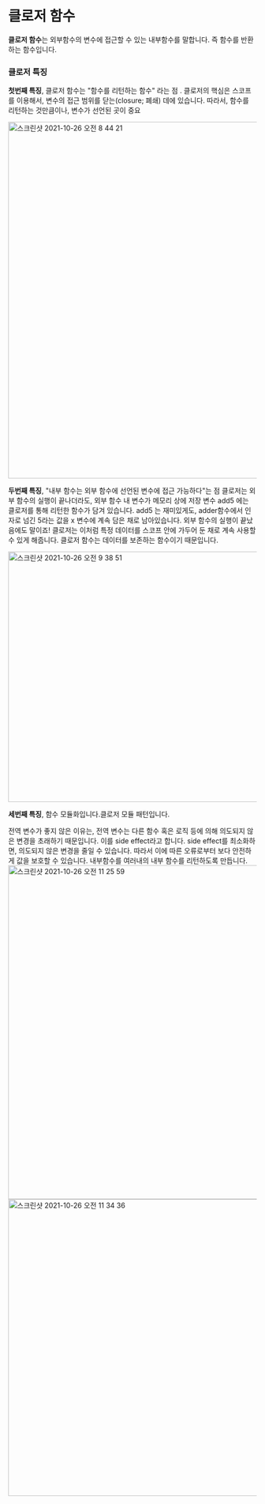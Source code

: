 
# 클로저 함수
**클로저 함수**는 외부함수의 변수에 접근할 수 있는 내부함수를 말합니다.
즉 함수를 반환하는 함수입니다. 

### 클로저 특징

**첫번째 특징**, 클로저 함수는 "함수를 리턴하는 함수" 라는 점
. 클로저의 핵심은 스코프를 이용해서, 변수의 접근 범위를 닫는(closure; 폐쇄) 데에 있습니다. 따라서, 함수를 리턴하는 것만큼이나, 변수가 선언된 곳이 중요 <br/>

<img width="722" alt="스크린샷 2021-10-26 오전 8 44 21" src="https://user-images.githubusercontent.com/80687195/139087987-7b506df7-b7f1-40a2-9ee4-3aeaf1e0110f.png">


**두번째 특징**, "내부 함수는 외부 함수에 선언된 변수에 접근 가능하다"는 점
클로저는 외부 함수의 실행이 끝나더라도, 외부 함수 내 변수가 메모리 상에 저장
변수 add5 에는 클로저를 통해 리턴한 함수가 담겨 있습니다. add5 는 재미있게도, adder함수에서 인자로 넘긴 5라는 값을 x 변수에 계속 담은 채로 남아있습니다. 외부 함수의 실행이 끝났음에도 말이죠! 
클로저는 이처럼 특정 데이터를 스코프 안에 가두어 둔 채로 계속 사용할 수 있게 해줍니다.
클로저 함수는 데이터를 보존하는 함수이기 때문입니다. <br/>

<img width="507" alt="스크린샷 2021-10-26 오전 9 38 51" src="https://user-images.githubusercontent.com/80687195/139088085-835204e5-91d0-47f9-8f98-28443bad232d.png">


**세번째 특징**, 함수 모듈화입니다.클로저 모듈 패턴입니다. 

전역 변수가 좋지 않은 이유는, 전역 변수는 다른 함수 혹은 로직 등에 의해 의도되지 않은 변경을 초래하기 때문입니다. 이를 side effect라고 합니다. side effect를 최소화하면, 의도되지 않은 변경을 줄일 수 있습니다. 따라서 이에 따른 오류로부터 보다 안전하게 값을 보호할 수 있습니다. 
내부함수를 여러내의 내부 함수를 리턴하도록 만듭니다. <br/>
<img width="676" alt="스크린샷 2021-10-26 오전 11 25 59" src="https://user-images.githubusercontent.com/80687195/139088192-beef54e0-ca66-4e52-aca9-aa885c931792.png">
<img width="601" alt="스크린샷 2021-10-26 오전 11 34 36" src="https://user-images.githubusercontent.com/80687195/139088233-2cd55fc1-83a1-421a-ae00-ce63f8cb9d6b.png">
